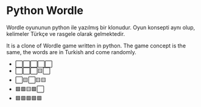 # Python Wordle

Wordle oyununun python ile yazılmış bir klonudur. Oyun konsepti aynı olup, kelimeler Türkçe ve rasgele olarak gelmektedir.
 
It is a clone of Wordle game written in python. The game concept is the same, the words are in Turkish and come randomly.

- ⬜️⬜️⬜️⬜️⬜️
- ⬜️⬜️⬜️🟨⬜️
- ⬜️🟨⬜️🟨🟨
- 🟩🟩🟨🟩⬜️
- 🟩🟩🟩🟩🟩
